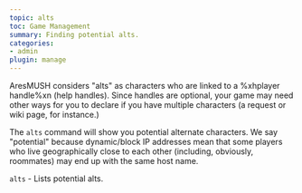 ```yaml
---
topic: alts
toc: Game Management
summary: Finding potential alts.
categories:
- admin
plugin: manage
---
```


AresMUSH considers "alts" as characters who are linked to a %xhplayer handle%xn (help handles).   Since handles are optional, your game may need other ways for you to declare if you have multiple characters (a request or wiki page, for instance.)

The `alts` command will show you potential alternate characters.  We say "potential" because dynamic/block IP addresses mean that some players who live geographically close to each other (including, obviously, roommates) may end up with the same host name.

`alts` - Lists potential alts.